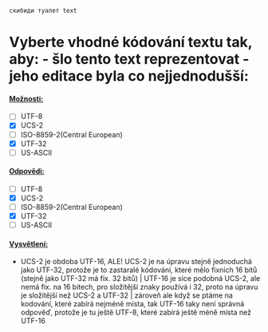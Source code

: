 ```
скибиди туалет text
```

# Vyberte vhodné kódování textu tak, aby: - šlo tento text reprezentovat - jeho editace byla co nejjednodušší:
#### <u>Možnosti:</u>
- [ ] UTF-8
- [x] UCS-2 
- [ ] ISO-8859-2(Central European)
- [x] UTF-32
- [ ] US-ASCII

#### <u>Odpovědi:</u>
- [ ] UTF-8
- [x] UCS-2 
- [ ] ISO-8859-2(Central European)
- [x] UTF-32
- [ ] US-ASCII

#### <u>Vysvětlení:</u>
- UCS-2 je obdoba UTF-16, ALE! UCS-2 je na úpravu stejně jednoduchá jako UTF-32, protože je to zastaralé kódování, které mělo fixních 16 bitů (stejně jako UTF-32 má fix. 32 bitů) | UTF-16 je sice podobná UCS-2, ale nemá fix. na 16 bitech, pro složitější znaky používá i 32, proto na úpravu je složitější než UCS-2 a UTF-32 | zároveň ale když se ptáme na kodování, které zabírá nejméně místa, tak UTF-16 taky není správná odpověď, protože je tu ještě UTF-8, které zabírá ještě méně místa než UTF-16 